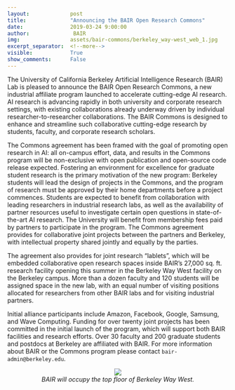 ```yaml
---
layout:             post
title:              "Announcing the BAIR Open Research Commons"
date:               2019-03-24 9:00:00
author:              BAIR
img:                assets/bair-commons/berkeley_way-west_web_1.jpg
excerpt_separator:  <!--more-->
visible:            True
show_comments:      False
---
```


The University of California Berkeley Artificial Intelligence Research (BAIR)
Lab is pleased to announce the BAIR Open Research Commons, a new industrial
affiliate program launched to accelerate cutting-edge AI research.  AI research
is advancing rapidly in both university and corporate research settings, with
existing collaborations already underway driven by individual
researcher-to-researcher collaborations. The BAIR Commons is designed to enhance
and streamline such collaborative cutting-edge research by students, faculty,
and corporate research scholars.

The Commons agreement has been framed with the goal of promoting open research
in AI: all on-campus effort, data, and results in the Commons program will be
non-exclusive with open publication and open-source code release expected.
Fostering an environment for excellence for graduate student research is the
primary motivation of the new program: Berkeley students will lead the design of
projects in the Commons, and the program of research must be approved by their
home departments before a project commences.  Students are expected to benefit
from collaboration with leading researchers in industrial research labs, as well
as the availability of partner resources useful to investigate certain open
questions in state-of-the-art AI research. The University will benefit from
membership fees paid by partners to participate in the program.  The Commons
agreement provides for collaborative joint projects between the partners and
Berkeley, with intellectual property shared jointly and equally by the parties.

The agreement also provides for joint research “lablets”, which will be embedded
collaborative  open research spaces inside BAIR’s 27,000 sq. ft. research
facility opening this summer in the Berkeley Way West facility on the Berkeley
campus.   More than a dozen faculty and 120 students will be assigned space in
the new lab, with an equal number of visiting positions allocated  for
researchers from other BAIR labs and for visiting industrial partners.

Initial alliance participants include Amazon, Facebook, Google, Samsung, and
Wave Computing. Funding for over twenty joint projects has been committed in the
initial launch of the program, which will support both BAIR facilities and
research efforts.  Over 30 faculty and 200 graduate students and postdocs at
Berkeley are affiliated with BAIR. For more information about BAIR or the
Commons program please contact `bair-admin@berkeley.edu`.

<p style="text-align:center;">
    <img src="http://bair.berkeley.edu/static/blog/bair-commons/berkeley_way-west_web_1.jpg"
    width=""><br>
<i>
BAIR will occupy the top floor of Berkeley Way West.
